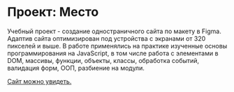 # Проект: Место


Учебный проект - создание одностраничного сайта по макету в Figma. Адаптив сайта оптимизирован под устройства с экранами от 320 пикселей и выше. В работе применялись на практике изученные основы программирования на JavaScript, в том числе работа с элементами в DOM, массивы, функции, объекты, классы, обработка событий, валидация форм, ООП, разбиение на модули.

[Сайт можно увидеть.](https://kush-mash.github.io/mesto/)
